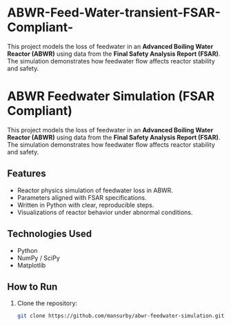 # ABWR-Feed-Water-transient-FSAR-Compliant-
This project models the loss of feedwater in an **Advanced Boiling Water Reactor (ABWR)** using data from the **Final Safety Analysis Report (FSAR)**.   The simulation demonstrates how feedwater flow affects reactor stability and safety.

# ABWR Feedwater Simulation (FSAR Compliant)
This project models the loss of feedwater in an **Advanced Boiling Water Reactor (ABWR)** using data from the **Final Safety Analysis Report (FSAR)**.  
The simulation demonstrates how feedwater flow affects reactor stability and safety.

## Features
- Reactor physics simulation of feedwater loss in ABWR.
- Parameters aligned with FSAR specifications.
- Written in Python with clear, reproducible steps.
- Visualizations of reactor behavior under abnormal conditions.

## Technologies Used
- Python
- NumPy / SciPy
- Matplotlib

## How to Run
1. Clone the repository:
   ```bash
   git clone https://github.com/mansurby/abwr-feedwater-simulation.git
